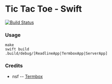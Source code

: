 # Tic Tac Toe - Swift

[![Build Status](https://travis-ci.org/hkgumbs/tictactoe-swift.svg?branch=master)](https://travis-ci.org/hkgumbs/tictactoe-swift)


### Usage

```
make
swift build
.build/debug/[ReadlineApp|TermboxApp|ServerApp]
```


### Credits

 - nsf -- [Termbox](https://github.com/nsf/termbox)


